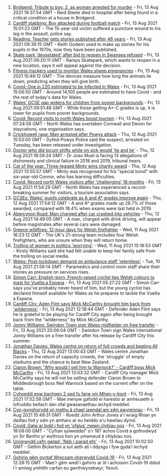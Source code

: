 1. [Bridgend: Tribute to boy, 2, as woman arrested for murder](https://www.bbc.co.uk/news/uk-wales-58194706) - Fri, 13 Aug 2021 19:37:54 GMT - Reid Steele died in hospital after being found in a critical condition at a house in Bridgend.
2. [Cardiff stabbing: Boy attacked during football match](https://www.bbc.co.uk/news/uk-wales-58194369) - Fri, 13 Aug 2021 15:01:23 GMT - The 15-year-old victim suffered a puncture wound to his leg in the assault, police say.
3. [Reading: Teacher gets stories published after 46 years](https://www.bbc.co.uk/news/uk-wales-58189969) - Fri, 13 Aug 2021 09:39:15 GMT - Keith Godwin used to make up stories for his pupils in the 1970s, now they have been published.
4. [Skate park 'devastated' after bid to reopen in Swansea refused](https://www.bbc.co.uk/news/uk-wales-58172022) - Fri, 13 Aug 2021 06:20:11 GMT - Ramps Skatepark, which wants to reopen in a new location, says it will appeal against the decision.
5. [Fitness trackers used to monitor Wales sheep pregnancies](https://www.bbc.co.uk/news/uk-wales-58198198) - Fri, 13 Aug 2021 15:46:12 GMT - The devices measure how long the animals lie down, predicting when they will give birth.
6. [Covid: One in 220 estimated to be infected in Wales](https://www.bbc.co.uk/news/uk-wales-58204723) - Fri, 13 Aug 2021 15:06:50 GMT - Around 14,100 people are estimated to have Covid - and the rest of today's data for Wales.
7. [Wales' GCSE gap widens for children from poorer backgrounds](https://www.bbc.co.uk/news/uk-wales-58189971) - Fri, 13 Aug 2021 09:51:48 GMT - While those getting A*-C grades is up, it is lower for pupils from poorer backgrounds.
8. [Covid: Record visits to north Wales boost tourism](https://www.bbc.co.uk/news/uk-wales-58189968) - Fri, 13 Aug 2021 07:24:58 GMT - North Wales has overtaken Cornwall and Devon for staycations, one organisation says.
9. [Crickhowell rape: Man arrested after Powys attack](https://www.bbc.co.uk/news/uk-wales-58191699) - Thu, 12 Aug 2021 15:53:00 GMT - Dyfed-Powys Police said the suspect, arrested on Tuesday, has been released under investigation.
10. [Doctor who did locum shifts while on sick would 'lie and lie'](https://www.bbc.co.uk/news/uk-wales-58191698) - Thu, 12 Aug 2021 18:59:24 GMT - Dr Joao Muel is facing 13 allegations of dishonesty and clinical failure in 2018 and 2019, tribunal hears.
11. [Cat of the year: Three-legged Minty wins charity award](https://www.bbc.co.uk/news/uk-wales-58189412) - Thu, 12 Aug 2021 13:55:57 GMT - Minty was recognised for his "special bond" with six-year-old Connor, who has learning difficulties.
12. [Covid: Record north Wales visitors after 'challenging' 18 months](https://www.bbc.co.uk/news/uk-wales-58201388) - Fri, 13 Aug 2021 11:54:29 GMT - North Wales has experienced a record-breaking summer for visitors, a tourism association says.
13. [GCSEs: Wales' pupils celebrate as A and A* grades improve again](https://www.bbc.co.uk/news/uk-wales-58191705) - Thu, 12 Aug 2021 17:54:12 GMT - A and A* grades made up 28.7% of those awarded, compared with 18.4% when exams were last held in 2019.
14. [Abercynon Road: Man charged after car crashed into vehicles](https://www.bbc.co.uk/news/uk-wales-58184062) - Thu, 12 Aug 2021 14:49:05 GMT - A man, charged with drink driving, will appear before magistrates after several cars were damaged.
15. [Greece wildfires: 12-hour days for Welsh firefighter](https://www.bbc.co.uk/news/uk-wales-58176916) - Wed, 11 Aug 2021 16:23:12 GMT - The UK's 21-strong team includes four Welsh firefighters, who are unsure when they will return home.
16. [Trolling of women in politics 'worrying'](https://www.bbc.co.uk/news/uk-wales-58176912) - Wed, 11 Aug 2021 15:18:53 GMT - Kirsty Williams said she had felt unable to keep her family safe from the trolling on social media.
17. [Wales: Post-lockdown demand on ambulance staff 'relentless'](https://www.bbc.co.uk/news/uk-wales-58166250) - Tue, 10 Aug 2021 21:59:14 GMT - Paramedics and control room staff share their stories as pressure on services rises.
18. [Simon Carr: English-born, French-raised cyclist ties Welsh colours to mast for Vuelta a Espana](https://www.bbc.co.uk/sport/cycling/58175040) - Fri, 13 Aug 2021 05:27:22 GMT - Simon Carr says you've probably never heard of him, but the young cyclist has declared himself available for Wales as he prepares to tackle the Vuelta a Espana.
19. [Cardiff City: Aden Flint says Mick McCarthy brought him back from 'wilderness'](https://www.bbc.co.uk/sport/football/58203102) - Fri, 13 Aug 2021 12:18:44 GMT - Defender Aden Flint says he is grateful to be playing for Cardiff City again after being brought back from the "wilderness" by Mick McCarthy.
20. [Jonny Williams: Swindon Town sign Wales midfielder on free transfer](https://www.bbc.co.uk/sport/football/58207019) - Fri, 13 Aug 2021 20:06:04 GMT - Swindon Town sign Wales international Jonny Williams on a free transfer after his release by Cardiff City this summer.
21. [Jonathan Davies: Wales centre on return of full crowds and beating All Blacks](https://www.bbc.co.uk/sport/rugby-union/58190099) - Thu, 12 Aug 2021 13:00:43 GMT - Wales centre Jonathan Davies on the return of capacity crowds, the 'struggle' of empty stadiums and the chance to beat New Zealand.
22. [Ciaron Brown: 'Why would I sell him to Warnock?' - Cardiff boss Mick McCarthy](https://www.bbc.co.uk/sport/av/football/58203109) - Fri, 13 Aug 2021 13:03:32 GMT - Cardiff City manager Mick McCarthy says he will not be selling defender Ciaron Brown to Middlesbrough boss Neil Warnock based on the current offer on the table.
23. [Cyhoeddi enw bachgen 2 oed fu farw ym Mhen-y-bont](https://www.bbc.co.uk/newyddion/58206727) - Fri, 13 Aug 2021 17:52:58 GMT - Mae menyw gafodd ei harestio ar amheuaeth o lofruddio bellach dan ofal gwasanaethau iechyd meddwl.
24. [Cyn-gynghorydd yn methu â chael iawndal am sŵn awyrennau](https://www.bbc.co.uk/newyddion/58201465) - Fri, 13 Aug 2021 15:49:31 GMT - Roedd John Arthur Jones a'i wraig Rhian yn dadlau fod y sŵn yn amharu ar eu heiddo a'u hawliau dynol.
25. [Covid: Galw ar bobl i fod yn 'ofalus' mewn clybiau nos](https://www.bbc.co.uk/newyddion/58194120) - Fri, 13 Aug 2021 18:08:00 GMT - "Cyfran sylweddol" o'r 187 achos Covid a gofnodwyd yn Sir Benfro yr wythnos hon yn ymwneud â chlybiau nos.
26. [Unigrwydd cefn gwlad: 'Neb i siarad efo'](https://www.bbc.co.uk/newyddion/58199552) - Fri, 13 Aug 2021 10:02:50 GMT - Gethin Bickerton a sut aeth ati i ddysgu i fyw gyda’i iechyd meddwl.
27. [Gohirio gêm gyntaf Wrecsam oherwydd Covid-19](https://www.bbc.co.uk/newyddion/58201458) - Fri, 13 Aug 2021 12:28:15 GMT - Mae'r gêm wedi'i gohirio ar ôl i achosion Covid-19 ddod i'r amlwg ymhlith carfan eu gwrthwynebwyr, Yeovil.
